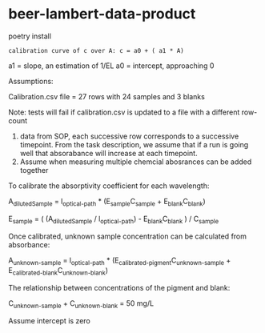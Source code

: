 # beer-lambert-data-product


poetry install


`calibration curve of c over A: c = a0 + ( a1 * A)`

a1 = slope, an estimation of 1/EL
a0 = intercept, approaching 0


Assumptions: 


Calibration.csv file = 27 rows with 24 samples and 3 blanks 

Note: tests will fail if calibration.csv is updated to a file with a different row-count

1) data from SOP, each successive row corresponds to a successive timepoint. 
From the task description, we assume that if a run is going well that absorabance will increase at each timepoint. 
2) Assume when measuring multiple chemcial abosrances can be added together


To calibrate the absorptivity coefficient for each wavelength: 

A<sub>dilutedSample</sub> = l<sub>optical-path</sub> * (E<sub>sample</sub>C<sub>sample</sub> + E<sub>blank</sub>C<sub>blank</sub>)

E<sub>sample</sub> = ( (A<sub>dilutedSample</sub> / l<sub>optical-path</sub>)  - E<sub>blank</sub>C<sub>blank</sub> ) / C<sub>sample</sub>


Once calibrated, unknown sample concentration can be calculated from absorbance: 

A<sub>unknown-sample</sub> = l<sub>optical-path</sub> * (E<sub>calibrated-pigment</sub>C<sub>unknown-sample</sub> + E<sub>calibrated-blank</sub>C<sub>unknown-blank</sub>)

The relationship between concentrations of the pigment and blank: 

C<sub>unknown-sample</sub> + C<sub>unknown-blank</sub> = 50 mg/L


Assume intercept is zero

